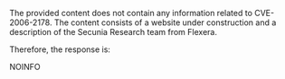 The provided content does not contain any information related to CVE-2006-2178. The content consists of a website under construction and a description of the Secunia Research team from Flexera.

Therefore, the response is:

NOINFO